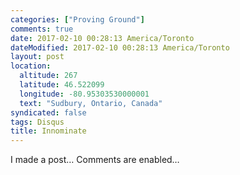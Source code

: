 ```yaml
---
categories: ["Proving Ground"]
comments: true
date: 2017-02-10 00:28:13 America/Toronto
dateModified: 2017-02-10 00:28:13 America/Toronto
layout: post
location:
  altitude: 267
  latitude: 46.522099
  longitude: -80.95303530000001
  text: "Sudbury, Ontario, Canada"
syndicated: false
tags: Disqus
title: Innominate
---
```


I made a post&hellip; Comments are enabled&hellip;
